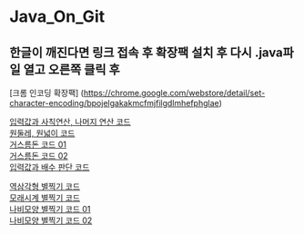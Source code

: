 # Java_On_Git

## 한글이 깨진다면 링크 접속 후 확장팩 설치 후 다시 .java파일 열고 오른쪽 클릭 후
[크롬 인코딩 확장팩] (https://chrome.google.com/webstore/detail/set-character-encoding/bpojelgakakmcfmjfilgdlmhefphglae)

[입력값과 사칙연산, 나머지 연산 코드](/HomeworkMain01.java)<br>
[원둘레, 원넓이 코드](/HomeworkMain02.java)<br>
[거스름돈 코드 01](/HomeworkMain03a.java)<br>
[거스름돈 코드 02](/HomeworkMain03b.java)<br>
[입력값과 배수 판단 코드](/HomeworkMain04.java)<br>

[역삼각형 별찍기 코드](/HomeworkMain06.java)<br>
[모래시계 별찍기 코드](/HomeworkMain07.java)<br>
[나비모양 별찍기 코드 01](/HomeworkMain08a.java)<br>
[나비모양 별찍기 코드 02](/HomeworkMain08b.java)<br>
